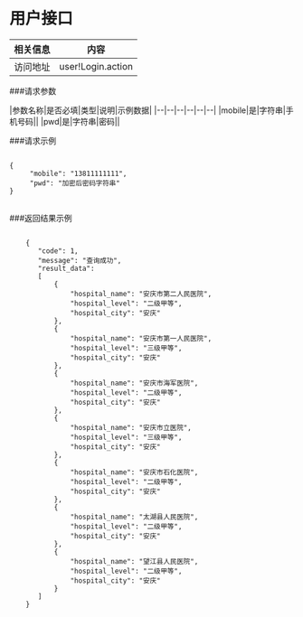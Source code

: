 # 用户接口
|相关信息|内容|
|--|--|
|访问地址|user!Login.action|

###请求参数

|参数名称|是否必填|类型|说明|示例数据|
|--|--|--|--|--|--|
|mobile|是|字符串|手机号码||
|pwd|是|字符串|密码||

###请求示例
<pre>
<code>
{
     "mobile": "13811111111",
     "pwd": "加密后密码字符串"
}
</code>
</pre>

###返回结果示例

<pre>
<code>
    {
       "code": 1,
       "message": "查询成功",
       "result_data":
       [
           {
               "hospital_name": "安庆市第二人民医院",
               "hospital_level": "二级甲等",
               "hospital_city": "安庆"
           },
           {
               "hospital_name": "安庆市第一人民医院",
               "hospital_level": "三级甲等",
               "hospital_city": "安庆"
           },
           {
               "hospital_name": "安庆市海军医院",
               "hospital_level": "二级甲等",
               "hospital_city": "安庆"
           },
           {
               "hospital_name": "安庆市立医院",
               "hospital_level": "三级甲等",
               "hospital_city": "安庆"
           },
           {
               "hospital_name": "安庆市石化医院",
               "hospital_level": "二级甲等",
               "hospital_city": "安庆"
           },
           {
               "hospital_name": "太湖县人民医院",
               "hospital_level": "二级甲等",
               "hospital_city": "安庆"
           },
           {
               "hospital_name": "望江县人民医院",
               "hospital_level": "二级甲等",
               "hospital_city": "安庆"
           }
       ]
    }
</code>
</pre>
